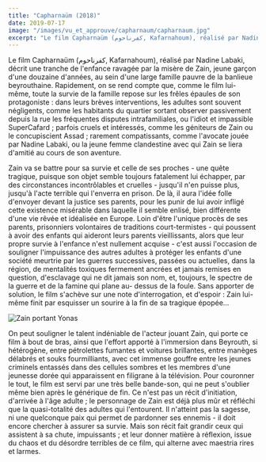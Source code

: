 ```yaml
---
title: "Capharnaüm (2018)"
date: 2019-07-17
image: "/images/vu_et_approuve/capharnaum/capharnaum.jpg"
excerpt: "Le film Capharnaüm (کفرناحوم, Kafarnahoum), réalisé par Nadine Labaki, décrit une tranche de l'enfance ravagée par la misère de Zain, jeune garçon d'une douzaine d'années, au sein d'une large famille pauvre..."
--- 
```


Le film Capharnaüm (کفرناحوم, Kafarnahoum), réalisé par Nadine Labaki, décrit une tranche de l'enfance ravagée par la misère de Zain, jeune garçon d'une douzaine d'années, au sein d'une large famille pauvre de la banlieue beyrouthaine. Rapidement, on se rend compte que, comme le film lui-même, toute la survie de la famille repose sur les frêles épaules de son protagoniste : dans leurs brèves interventions, les adultes sont souvent négligents, comme les habitants du quartier sortant observer passivement depuis la rue les fréquentes disputes intrafamiliales, ou l'idiot et impassible SuperCafard ; parfois cruels et intéressés, comme les géniteurs de Zain ou le concupiscient Assad ; rarement compatissants, comme l'avocate jouée par Nadine Labaki, ou la jeune femme clandestine avec qui Zain se liera d'amitié au cours de son aventure. 

Zain va se battre pour sa survie et celle de ses proches - une quête tragique, puisque son objet semble toujours fatalement lui échapper, par des circonstances incontrôlables et cruelles - jusqu'il n'en puisse plus, jusqu'à l'acte terrible qui l'enverra en prison. De là, il aura l'idée folle d'envoyer devant la justice ses parents, pour les punir de lui avoir infligé cette existence misérable dans laquelle il semble enlisé, bien différente d'une vie rêvée et idéalisée en Europe. Loin d'être l'unique procès de ses parents, prisonniers volontaires de traditions court-termistes - qui poussent à avoir des enfants qui aideront leurs parents vieillissants, alors que leur propre survie à l'enfance n'est nullement acquise - c'est aussi l'occasion de souligner l'impuissance des autres adultes à protéger les enfants d'une société meurtrie par les guerres successives, passées ou actuelles, dans la région, de mentalités toxiques fermement ancrées et jamais remises en question, d'esclavage qui ne dit jamais son nom, et, toujours, le spectre de la guerre et de la famine qui plane au- dessus de la foule. Sans apporter de solution, le film s'achève sur une note d'interrogation, et d'espoir : Zain lui-même finit par esquisser un sourire à la fin de sa tragique épopée... 

![Zain portant Yonas](/images/vu_et_approuve/capharnaum/capharnaum-3.jpg)

On peut souligner le talent indéniable de l'acteur jouant Zain, qui porte ce film à bout de bras, ainsi que l'effort apporté à l'immersion dans Beyrouth, si hétérogène, entre pétrolettes fumantes et voitures brillantes, entre manèges délabrés et souks fourmilliants, avec cet immense gouffre entre les jeunes criminels entassés dans des cellules sombres et les membres d'une jeunesse dorée qui apparaissent en filigrane à la télévision. Pour couronner le tout, le film est servi par une très belle bande-son, qui ne peut s'oublier même bien après le générique de fin. Ce n'est pas un récit d'initiation, d'arrivée à l'âge adulte ; le personnage de Zain est déjà plus mûr et réfléchi que la quasi-totalité des adultes qui l'entourent. Il n'atteint pas la sagesse, ni une quelconque paix qui permet de pardonner ses ennemis - il doit encore chercher à assurer sa survie. Mais son récit fait grandir ceux qui assistent à sa chute, impuissants ; et leur donner matière à réflexion, issue du chaos et du désordre terribles de ce film, qui alterne avec maestria rires et larmes.

